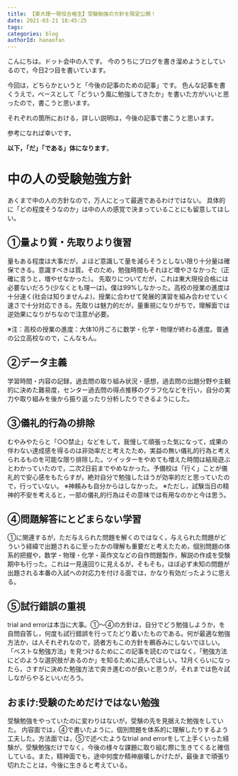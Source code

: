 ```yaml
---
title: 【東大理一現役合格生】受験勉強の方針を限定公開！
date: 2021-03-21 18:45:25
tags:
categories: blog
authorId: hanaofan
---
```


こんにちは。ドット会中の人です。
今のうちにブログを書き溜めようとしているので，今日2つ目を書いています。

今回は，どちらかというと「今後の記事のための記事」です。
色んな記事を書くうえで，ベースとして「どういう風に勉強してきたか」を書いた方がいいと思ったので，書こうと思います。

それぞれの箇所における，詳しい説明は，今後の記事で書こうと思います。

参考になれば幸いです。

**以下，「だ」「である」体になります**。

# 中の人の受験勉強方針

あくまで中の人の方針なので，万人にとって最適であるわけではない。
具体的に「どの程度そうなのか」は中の人の感覚で決まっていることにも留意してほしい。

## ①量より質・先取りより復習
量もある程度は大事だが，よほど意識して量を減らそうとしない限り十分量は確保できる。意識すべきは質。そのため，勉強時間もそれほど増やさなかった（正確に言うと，増やせなかった）。
先取りについてだが，これは東大現役合格には必要ないだろう(少なくとも理一は)。僕は99%しなかった。高校の授業の進度は十分速く(社会は知りませんよ)，授業に合わせて発展的演習を組み合わせていく速さで十分対応できる。先取りは魅力的だが，量重視になりがちで，理解面では逆効果になりがちなので注意が必要。

※注：高校の授業の進度：大体10月ごろに数学・化学・物理が終わる進度。普通の公立高校なので，こんなもん。

## ②データ主義
学習時間・内容の記録，過去問の取り組み状況・感想，過去問の出題分野や主観的に決めた難易度，センター過去問の得点推移のグラフ化などを行い，自分の実力や取り組みを後から振り返ったり分析したりできるようにした。

## ③儀礼的行為の排除
むやみやたらと「○○禁止」などをして，我慢して頑張った気になって，成果の伴わない達成感を得るのは非効率だと考えたため，実益の無い儀礼的行為と考えられるものを可能な限り排除した。ツイッターをやめても増えた時間は結局遊ぶとわかっていたので，二次2日前までやめなかった。予備校は「行く」ことが儀礼的で安心感をもたらすが，絶対自分で勉強したほうが効率的だと思っていたので，行っていない。
※神頼みも自分からはしなかった。
※ただし，試験当日の精神的不安を考えると，一部の儀礼的行為はその意味では有用なのかと今は思う。

## ④問題解答にとどまらない学習
①に関連するが，ただ与えられた問題を解くのではなく，与えられた問題がどういう経緯で出題されるに至ったかの理解も重要だと考えたため，個別問題の体系的把握や，数学・物理・化学・英作文などの自作問題製作，解説の作成を受験期中も行った。これは一見遠回りに見えるが，そもそも，ほぼ必ず未知の問題が出題される本番の入試への対応力を付ける面では，かなり有効だったように思える。

## ⑤試行錯誤の重視
trial and errorは本当に大事。①～④の方針は，自分でどう勉強しようか，を自問自答し，何度も試行錯誤を行ってたどり着いたものである。何が最適な勉強方法か，は人それぞれなので，読者方もこの方針を鵜呑みにしないでほしい。「ベストな勉強方法」を見つけるためにこの記事を読むのではなく，「勉強方法にどのような選択肢があるのか」を知るために読んでほしい。12月くらいになったら，さすがに決めた勉強方法で突き進むのが良いと思うが，それまでは色々試しながらやるといいだろう。

## おまけ:受験のためだけではない勉強
受験勉強をやっていたのに変わりはないが，受験の先を見据えた勉強をしていた。
内容面では，④で書いたように，個別問題を体系的に理解したりするよう工夫した。方法面では，⑤で述べたようなtrial and errorをして上手くいった経験が，受験勉強だけでなく，今後の様々な課題に取り組む際に生きてくると確信している。また，精神面でも，途中何度か精神崩壊しかけたが，最後まで頑張り切れたことは，今後に生きると考えている。
